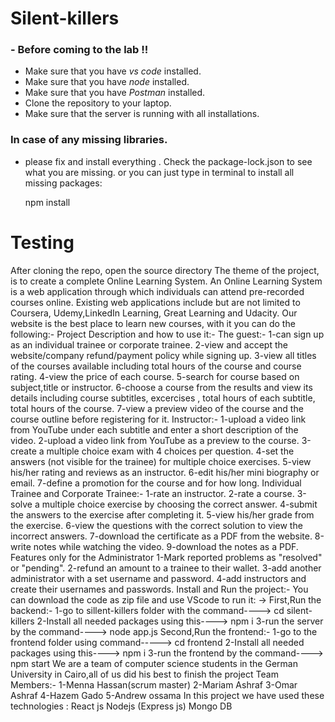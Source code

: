 # Silent-killers
### - Before coming to the lab !!
* Make sure that you have *vs code* installed.
* Make sure that you have *node* installed.
* Make sure that you have *Postman* installed.
* Clone the repository to your laptop.
* Make sure that the server is running with all installations.

### In case of any missing libraries. 
- please fix and install everything . Check the package-lock.json to see what you are missing.
or you can just type in terminal to install all missing packages:
    
    npm install 
    
# Testing
After cloning the repo, open the source directory
The theme of the project, is to create a complete Online Learning System. An Online Learning System is a web application through which individuals can attend pre-recorded courses online. Existing web applications include but are not limited to Coursera, Udemy,LinkedIn Learning, Great Learning and Udacity.
Our website is the best place to learn new courses,
with it you can do the following:-
Project Description and how to use it:-
The guest:-
1-can sign up as an individual trainee or corporate trainee.
2-view and accept the website/company refund/payment policy while signing up.
3-view all titles of the courses available including total hours of the course and course rating.
4-view the price of each course.
5-search for course based on subject,title or instructor.
6-choose a course from the results and view its details including course subtitles, excercises , total hours of each subtitle, total hours of the course.
7-view a preview video of the course and the course outline before registering for it.
Instructor:-
1-upload a video link from YouTube under each subtitle and enter a short description of the video.
2-upload a video link from YouTube as a preview to the course.
3-create a multiple choice exam with 4 choices per question.
4-set the answers (not visible for the trainee) for multiple choice exercises.
5-view his/her rating and reviews as an instructor.
6-edit his/her mini biography or email.
7-define a promotion for the course and for how long.
Individual Trainee and Corporate Trainee:-
1-rate an instructor. 
2-rate a course.
3-solve a multiple choice exercise by choosing the correct answer.
4-submit the answers to the exercise after completing it.
5-view his/her grade from the exercise.
6-view the questions with the correct solution to view the incorrect answers.
7-download the certificate as a PDF from the website.
8-write notes while watching the video.
9-download the notes as a PDF.
Features only for the Administrator
1-Mark reported problems as "resolved" or "pending".
2-refund an amount to a trainee to their wallet.
3-add another administrator with a set username and password.
4-add instructors and create their usernames and passwords.
Install and Run the project:-
You can download the code as zip file and use VScode to run it: -> First,Run the backend:-
1-go to sillent-killers folder with the command----> cd silent-killers
2-Install all needed packages using this----> npm i
3-run the server by the command----> node app.js
Second,Run the frontend:-
1-go to the frontend folder using command-----> cd frontend
2-Install all needed packages using this----> npm i
3-run the frontend by the command----> npm start
We are a team of computer science students in the German University in Cairo,all of us did his best to finish the project
Team Members:-
1-Menna Hassan(scrum master)
2-Mariam Ashraf
3-Omar Ashraf
4-Hazem Gado
5-Andrew ossama
In this project we have used these technologies :
React js
Nodejs (Express js)
Mongo DB